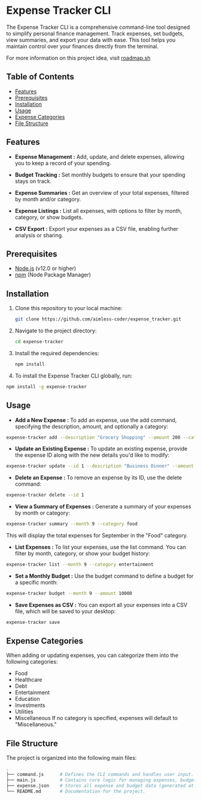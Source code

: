 # Expense Tracker CLI

The Expense Tracker CLI is a comprehensive command-line tool designed to simplify personal finance management. Track expenses, set budgets, view summaries, and export your data with ease. This tool helps you maintain control over your finances directly from the terminal.

For more information on this project idea, visit [roadmap.sh](https://roadmap.sh/projects/expense-tracker)

## Table of Contents

- [Features](#features)
- [Prerequisites](#prerequisites)
- [Installation](#installation)
- [Usage](#usage)
- [Expense Categories](#expense-categories)
- [File Structure](#file-structure)

## Features

- **Expense Management :** Add, update, and delete expenses, allowing you to keep a record of your spending.

- **Budget Tracking :** Set monthly budgets to ensure that your spending stays on track.

- **Expense Summaries :** Get an overview of your total expenses, filtered by month and/or category.

- **Expense Listings :** List all expenses, with options to filter by month, category, or show budgets.

- **CSV Export :** Export your expenses as a CSV file, enabling further analysis or sharing.

## Prerequisites


- [Node.js](https://nodejs.org/) (v12.0 or higher)
- [npm](https://www.npmjs.com/) (Node Package Manager)

## Installation

1. Clone this repository to your local machine:

    ```sh
    git clone https://github.com/aimless-coder/expense_tracker.git
    ```

2. Navigate to the project directory:

    ```sh
    cd expense-tracker
    ```

3. Install the required dependencies:

    ```sh
    npm install
    ```

4. To install the Expense Tracker CLI globally, run:

```sh
npm install -g expense-tracker
```
    
## Usage

- **Add a New Expense :** To add an expense, use the add command, specifying the description, amount, and optionally a category:


```sh
expense-tracker add --description "Grocery Shopping" --amount 200 --category food
```
- **Update an Existing Expense :** To update an existing expense, provide the expense ID along with the new details you'd like to modify:

```sh
expense-tracker update --id 1 --description "Business Dinner" --amount 350
```

- **Delete an Expense :** To remove an expense by its ID, use the delete command:

```sh
expense-tracker delete --id 1
```

- **View a Summary of Expenses :** Generate a summary of your expenses by month or category:

```sh
expense-tracker summary --month 9 --category food
```
This will display the total expenses for September in the "Food" category.

- **List Expenses :** To list your expenses, use the list command. You can filter by month, category, or show your budget history:

```sh
expense-tracker list --month 9 --category entertainment
```

- **Set a Monthly Budget :** Use the budget command to define a budget for a specific month:

```sh
expense-tracker budget --month 9 --amount 10000
```

- **Save Expenses as CSV :** You can export all your expenses into a CSV file, which will be saved to your desktop:

```sh
expense-tracker save
```


## Expense Categories

When adding or updating expenses, you can categorize them into the following categories:

- Food
- Healthcare
- Debt
- Entertainment
- Education
- Investments
- Utilities
- Miscellaneous
If no category is specified, expenses will default to "Miscellaneous."

## File Structure

The project is organized into the following main files:

```bash
.
├── command.js      # Defines the CLI commands and handles user input.
├── main.js         # Contains core logic for managing expenses, budgets, summaries, and CSV export.
├── expense.json    # Stores all expense and budget data (generated at runtime).
└── README.md       # Documentation for the project.
```
